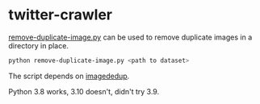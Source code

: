 # twitter-crawler

[remove-duplicate-image.py](./remove-duplicate-image.py) can be used to remove duplicate images in a directory in place.

```bash
python remove-duplicate-image.py <path to dataset>
```

The script depends on [imagededup](https://github.com/idealo/imagededup).

Python 3.8 works, 3.10 doesn't, didn't try 3.9.

